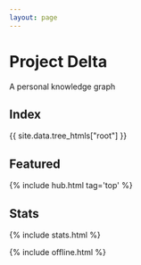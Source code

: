 ```yaml
---
layout: page
---
```



# Project Delta 

A personal knowledge graph   

## Index


<div style="margin-top:1rem">
{{ site.data.tree_htmls["root"] }}
</div>

## Featured

{% include hub.html tag='top' %}


## Stats 
{% include stats.html  %}

{% include offline.html  %}


